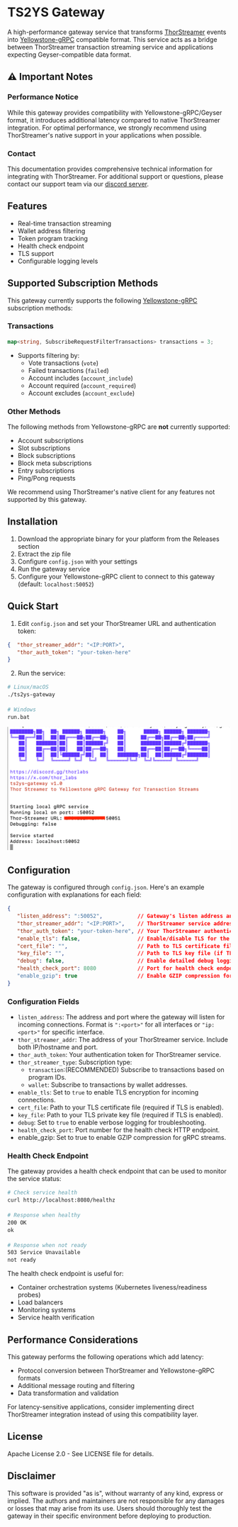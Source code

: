 # TS2YS Gateway

A high-performance gateway service that transforms [ThorStreamer](https://github.com/thorlabsDev/ThorStreamer) events into [Yellowstone-gRPC](https://github.com/rpcpool/yellowstone-grpc) compatible format. This service acts as a bridge between ThorStreamer transaction streaming service and applications expecting Geyser-compatible data format.

## ⚠️ Important Notes

### Performance Notice
While this gateway provides compatibility with Yellowstone-gRPC/Geyser format, it introduces additional latency compared to native ThorStreamer integration. For optimal performance, we strongly recommend using ThorStreamer's native support in your applications when possible.

### Contact
This documentation provides comprehensive technical information for integrating with ThorStreamer. For additional support or questions, please contact our support team via our [discord server](https://discord.gg/thorlabs).

## Features

- Real-time transaction streaming
- Wallet address filtering
- Token program tracking
- Health check endpoint
- TLS support
- Configurable logging levels

## Supported Subscription Methods

This gateway currently supports the following [Yellowstone-gRPC](https://github.com/rpcpool/yellowstone-grpc) subscription methods:

### Transactions
```go
map<string, SubscribeRequestFilterTransactions> transactions = 3;
```
- Supports filtering by:
   - Vote transactions (`vote`)
   - Failed transactions (`failed`)
   - Account includes (`account_include`)
   - Account required (`account_required`)
   - Account excludes (`account_exclude`)

### Other Methods
The following methods from Yellowstone-gRPC are **not** currently supported:
- Account subscriptions
- Slot subscriptions
- Block subscriptions
- Block meta subscriptions
- Entry subscriptions
- Ping/Pong requests

We recommend using ThorStreamer's native client for any features not supported by this gateway.

## Installation

1. Download the appropriate binary for your platform from the Releases section
2. Extract the zip file
3. Configure `config.json` with your settings
4. Run the gateway service
5. Configure your Yellowstone-gRPC client to connect to this gateway (default: `localhost:50052`)

## Quick Start

1. Edit `config.json` and set your ThorStreamer URL and authentication token:
```json
{  "thor_streamer_addr": "<IP:PORT>",
   "thor_auth_token": "your-token-here"
}
```

2. Run the service:
```bash
# Linux/macOS
./ts2ys-gateway

# Windows
run.bat
```
![img.png](img.png)

## Configuration

The gateway is configured through `config.json`. Here's an example configuration with explanations for each field:

```json
{
   "listen_address": ":50052",           // Gateway's listen address and port
   "thor_streamer_addr": "<IP:PORT>",    // ThorStreamer service address
   "thor_auth_token": "your-token-here", // Your ThorStreamer authentication token
   "enable_tls": false,                  // Enable/disable TLS for the gateway
   "cert_file": "",                      // Path to TLS certificate file (if TLS enabled)
   "key_file": "",                       // Path to TLS key file (if TLS enabled)
   "debug": false,                       // Enable detailed debug logging
   "health_check_port": 8080             // Port for health check endpoint
   "enable_gzip": true                   // Enable GZIP compression for gRPC streams
}
```

### Configuration Fields

- `listen_address`: The address and port where the gateway will listen for incoming connections. Format is `":<port>"` for all interfaces or `"ip:<port>"` for specific interface.
- `thor_streamer_addr`: The address of your ThorStreamer service. Include both IP/hostname and port.
- `thor_auth_token`: Your authentication token for ThorStreamer service.
- `thor_streamer_type`: Subscription type:
  - `transaction`:(RECOMMENDED) Subscribe to transactions based on program IDs.
  - `wallet`: Subscribe to transactions by wallet addresses.
- `enable_tls`: Set to `true` to enable TLS encryption for incoming connections.
- `cert_file`: Path to your TLS certificate file (required if TLS is enabled).
- `key_file`: Path to your TLS private key file (required if TLS is enabled).
- `debug`: Set to `true` to enable verbose logging for troubleshooting.
- `health_check_port`: Port number for the health check HTTP endpoint.
- enable_gzip: Set to true to enable GZIP compression for gRPC streams.

### Health Check Endpoint

The gateway provides a health check endpoint that can be used to monitor the service status:

```bash
# Check service health
curl http://localhost:8080/healthz

# Response when healthy
200 OK
ok

# Response when not ready
503 Service Unavailable
not ready
```

The health check endpoint is useful for:
- Container orchestration systems (Kubernetes liveness/readiness probes)
- Load balancers
- Monitoring systems
- Service health verification

## Performance Considerations

This gateway performs the following operations which add latency:
- Protocol conversion between ThorStreamer and Yellowstone-gRPC formats
- Additional message routing and filtering
- Data transformation and validation

For latency-sensitive applications, consider implementing direct ThorStreamer integration instead of using this compatibility layer.

## License

Apache License 2.0 - See LICENSE file for details.

## Disclaimer
This software is provided "as is", without warranty of any kind, express or implied. The authors and maintainers are not responsible for any damages or losses that may arise from its use. Users should thoroughly test the gateway in their specific environment before deploying to production.

